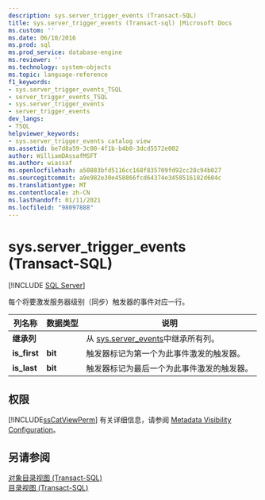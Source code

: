 ```yaml
---
description: sys.server_trigger_events (Transact-SQL)
title: sys.server_trigger_events (Transact-sql) |Microsoft Docs
ms.custom: ''
ms.date: 06/10/2016
ms.prod: sql
ms.prod_service: database-engine
ms.reviewer: ''
ms.technology: system-objects
ms.topic: language-reference
f1_keywords:
- sys.server_trigger_events_TSQL
- server_trigger_events_TSQL
- sys.server_trigger_events
- server_trigger_events
dev_langs:
- TSQL
helpviewer_keywords:
- sys.server_trigger_events catalog view
ms.assetid: be7d8a59-3c00-4f1b-b4b0-3dcd5572e002
author: WilliamDAssafMSFT
ms.author: wiassaf
ms.openlocfilehash: a50883bfd5116cc168f835709fd92cc28c94b027
ms.sourcegitcommit: a9e982e30e458866fcd64374e3458516182d604c
ms.translationtype: MT
ms.contentlocale: zh-CN
ms.lasthandoff: 01/11/2021
ms.locfileid: "98097888"
---
```

# <a name="sysserver_trigger_events-transact-sql"></a>sys.server_trigger_events (Transact-SQL)
[!INCLUDE [SQL Server](../../includes/applies-to-version/sqlserver.md)]

  每个将要激发服务器级别（同步）触发器的事件对应一行。  
  
|列名称|数据类型|说明|  
|-----------------|---------------|-----------------|  
|**继承列**||从 [sys.server_events](../../relational-databases/system-catalog-views/sys-server-events-transact-sql.md)中继承所有列。|  
|**is_first**|**bit**|触发器标记为第一个为此事件激发的触发器。|  
|**is_last**|**bit**|触发器标记为最后一个为此事件激发的触发器。|  
  
## <a name="permissions"></a>权限  
 [!INCLUDE[ssCatViewPerm](../../includes/sscatviewperm-md.md)] 有关详细信息，请参阅 [Metadata Visibility Configuration](../../relational-databases/security/metadata-visibility-configuration.md)。  
  
## <a name="see-also"></a>另请参阅  
 [对象目录视图 (Transact-SQL)](../../relational-databases/system-catalog-views/object-catalog-views-transact-sql.md)   
 [目录视图 (Transact-SQL)](../../relational-databases/system-catalog-views/catalog-views-transact-sql.md)  
  
  
